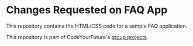 # Changes Requested on FAQ App

This repository contains the HTML/CSS code for a sample FAQ application.

This repository is part of CodeYourFuture's [group projects](https://github.com/CodeYourFuture/group-projects).
